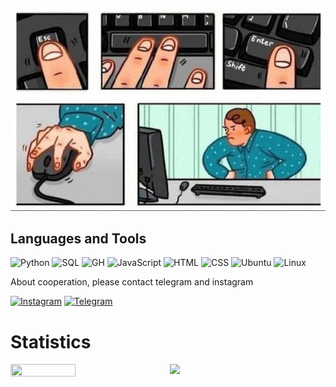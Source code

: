 ![Header](https://github.com/Baktybek0312/Baktybek0312/blob/master/assets/reg.png)
## Languages and Tools



![Python](https://img.shields.io/badge/-Python-090909?style=for-the-badge&logo=python&logoColor=blue)
![SQL](https://img.shields.io/badge/-PostgreSQL-090909?style=for-the-badge&logo=postgresql)
![GH](https://img.shields.io/badge/-GitHub-090909?style=for-the-badge&logo=github)
![JavaScript](https://img.shields.io/badge/-JavaScript-090909?style=for-the-badge&logo=Javascript)
![HTML](https://img.shields.io/badge/-HTML-090909?style=for-the-badge&logo=html5)
![CSS](https://img.shields.io/badge/-CSS-090909?style=for-the-badge&logo=css3&logoColor=darkred)
![Ubuntu](https://img.shields.io/badge/-ubuntu-090909?style=for-the-badge&logo=ubuntu&logoColor=ffff00)
![Linux](https://img.shields.io/badge/Linux-black?style=flat-square&logo=linux)


About cooperation, please contact telegram and instagram


[![Instagram](https://img.shields.io/badge/-Instagram-090909??style=plastic&logo=instagram)](https://www.instagram.com/toktobekov_11/)
[![Telegram](https://img.shields.io/badge/-Telegram-090909??style=plastic&logo=telegram)](https://t.me/toktobekov_11)


# Statistics




<img align="left" src="https://github-readme-stats.vercel.app/api/top-langs/?username=Baktybek0312&layout=compact&theme=dracula" width="45.5%" height="14%"/>

<img align="right" src="https://github-readme-stats.vercel.app/api?username=Baktybek0312&show_icons=true&theme=dracula" width="49.5%"/>



